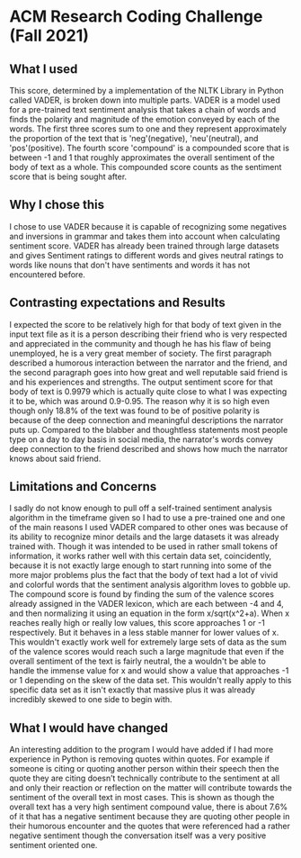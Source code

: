# ACM Research Coding Challenge (Fall 2021)
## What I used
This score, determined by a implementation of the NLTK Library in Python called VADER, is broken down into multiple parts. VADER is a model used for a pre-trained text sentiment analysis that takes a chain of words and finds the polarity and magnitude of the emotion conveyed by each of the words. The first three scores sum to one and they represent approximately the proportion of the text that is 'neg'(negative), 'neu'(neutral), and 'pos'(positive). The fourth score 'compound' is a compounded score that is between -1 and 1 that roughly approximates the overall sentiment of the body of text as a whole. This compounded score counts as the sentiment score that is being sought after. 
## Why I chose this
I chose to use VADER because it is capable of recognizing some negatives and inversions in grammar and takes them into account when calculating sentiment score. VADER has already been trained through large datasets and gives Sentiment ratings to different words and gives neutral ratings to words like nouns that don't have sentiments and words it has not encountered before. 
## Contrasting expectations and Results
I expected the score to be relatively high for that body of text given in the input text file as it is a person describing their friend who is very respected and appreciated in the community and though he has his flaw of being unemployed, he is a very great member of society. The first paragraph described a humorous interaction between the narrator and the friend, and the second paragraph goes into how great and well reputable said friend is and his experiences and strengths. The output sentiment score for that body of text is 0.9979 which is actually quite close to what I was expecting it to be, which was around 0.9-0.95. The reason why it is so high even though only 18.8% of the text was found to be of positive polarity is because of the deep connection and meaningful descriptions the narrator puts up. Compared to the blabber and thoughtless statements most people type on a day to day basis in social media, the narrator's words convey deep connection to the friend described and shows how much the narrator knows about said friend. 
## Limitations and Concerns
I sadly do not know enough to pull off a self-trained sentiment analysis algorithm in the timeframe given so I had to use a pre-trained one and one of the main reasons I used VADER compared to other ones was because of its ability to recognize minor details and the large datasets it was already trained with. Though it was intended to be used in rather small tokens of information, it works rather well with this certain data set, coincidently, because it is not exactly large enough to start running into some of the more major problems plus the fact that the body of text had a lot of vivid and colorful words that the sentiment analysis algorithm loves to gobble up. The compound score is found by finding the sum of the valence scores already assigned in the VADER lexicon, which are each between -4 and 4, and then normalizing it using an equation in the form x/sqrt(x^2+a). When x reaches really high or really low values, this score approaches 1 or -1 respectively. But it behaves in a less stable manner for lower values of x. This wouldn't exactly work well for extremely large sets of data as the sum of the valence scores would reach such a large magnitude that even if the overall sentiment of the text is fairly neutral, the a wouldn't be able to handle the immense value for x and would show a value that approaches -1 or 1 depending on the skew of the data set. This wouldn't really apply to this specific data set as it isn't exactly that massive plus it was already incredibly skewed to one side to begin with.
## What I would have changed
An interesting addition to the program I would have added if I had more experience in Python is removing quotes within quotes. For example if someone is citing or quoting another person within their speech then the quote they are citing doesn’t technically contribute to the sentiment at all and only their reaction or reflection on the matter will contribute towards the sentiment of the overall text in most cases. This is shown as though the overall text has a very high sentiment compound value, there is about 7.6% of it that has a negative sentiment because they are quoting other people in their humorous encounter and the quotes that were referenced had a rather negative sentiment though the conversation itself was a very positive sentiment oriented one. 
